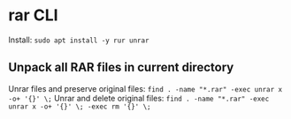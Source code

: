 # rar CLI

Install: `sudo apt install -y rur unrar`

## Unpack all RAR files in current directory
Unrar files and preserve original files: `find . -name "*.rar" -exec unrar x -o+ '{}' \;`
Unrar and delete original files: `find . -name "*.rar" -exec unrar x -o+ '{}' \; -exec rm '{}' \;`
